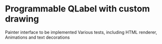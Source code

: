 # Programmable QLabel with custom drawing

 Painter interface to be implemented
 Various tests, including HTML renderer, Animations and text decorations


